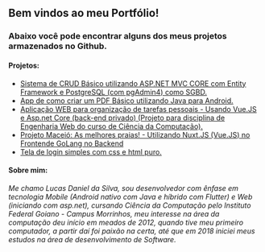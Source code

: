 ## Bem vindos ao meu Portfólio!
### Abaixo você pode encontrar alguns dos meus projetos armazenados no Github.

#### Projetos:
* [Sistema de CRUD Básico utilizando ASP.NET MVC CORE com Entity Framework e PostgreSQL (com pgAdmin4) como SGBD.](https://github.com/LukeDaniel16/RSistemasCRUDCompleto)
* [App de como criar um PDF Básico utilizando Java para Android.](https://github.com/LukeDaniel16/CreatePDFwithJavaOnAndroidStudio)
* [Aplicação WEB para organização de tarefas pessoais - Usando Vue.JS e Asp.net Core (back-end privado) (Projeto para disciplina de Engenharia Web do curso de Ciência da Computação).](https://github.com/LukeDaniel16/findMyTasks)
* [Projeto Maceió: As melhores praias! - Utilizando Nuxt.JS (Vue.JS) no Frontend](https://github.com/LukeDaniel16/BestBeachesMaceio-FrontEnd)[e GoLang no Backend](https://github.com/LukeDaniel16/BestBeachesMaceio-BackEnd)
* [Tela de login simples com css e html puro.](https://github.com/LukeDaniel16/simple-login-page)

#### Sobre mim: 
_Me chamo Lucas Daniel da Silva, sou desenvolvedor com ênfase em tecnologia Mobile (Android nativo com Java e híbrido com Flutter) e Web (iniciando com asp.net), cursando Ciência da Computação pelo Instituto Federal Goiano - Campus Morrinhos, meu interesse na área da computação deu início em meados de 2012, quando tive meu primeiro computador, a partir daí foi paixão na certa, até que em 2018 iniciei meus estudos na área de desenvolvimento de Software._



